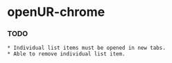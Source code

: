 # openUR-chrome

### TODO

    * Individual list items must be opened in new tabs.
    * Able to remove individual list item.
